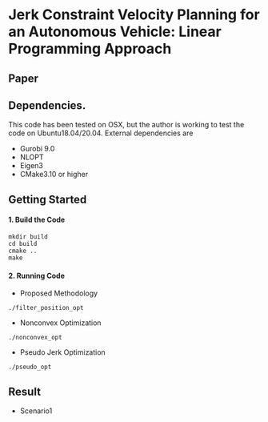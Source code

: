 # Jerk Constraint Velocity Planning for an Autonomous Vehicle: Linear Programming Approach

## Paper

## Dependencies. 
This code has been tested on OSX, but the author is working to test the code on Ubuntu18.04/20.04. External dependencies are 
- Gurobi 9.0
- NLOPT
- Eigen3
- CMake3.10 or higher

## Getting Started
#### 1. Build the Code
```
mkdir build
cd build
cmake ..
make 
```

#### 2. Running Code
- Proposed Methodology
```
./filter_position_opt
```

- Nonconvex Optimization
```
./nonconvex_opt
```

- Pseudo Jerk Optimization
```
./pseudo_opt
```

## Result
- Scenario1

